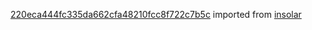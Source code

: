 [220eca444fc335da662cfa48210fcc8f722c7b5c](https://github.com/insolar/insolar/commit/220eca444fc335da662cfa48210fcc8f722c7b5c) imported from [insolar](https://github.com/insolar/insolar)
